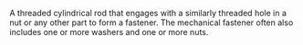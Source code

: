 A threaded cylindrical rod that engages with a similarly threaded hole in a nut or any other part to form a fastener. The mechanical fastener often also includes one or more washers and one or more nuts.